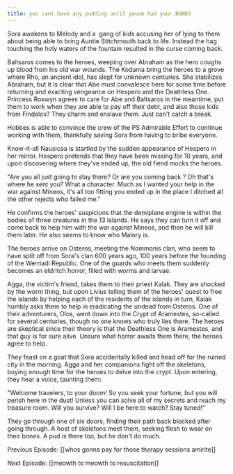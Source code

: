 ```yaml
---
title: you cant have any pudding until youve had your BONES
---
```

Sora awakens to Melody and a  gang of kids accusing her of lying to them about being able to bring Auntie Stitchmouth back to life. Instead the hag touching the holy waters of the fountain resulted in the curse coming back. 

Baltsaros comes to the heroes, weeping over Abraham as the hero coughs up blood from his old war wounds. The Kodama bring the heroes to a grove where Rho, an ancient idol, has slept for unknown centuries. She stabilizes Abraham, but it is clear that Abe must convalesce here for some time before returning and exacting vengeance on Hespero and the Deathless One. Princess Roswyn agrees to care for Abe and Baltsaros in the meantime, put them to work when they are able to pay off their debt, and also those kids from Findalos? They charm and enslave them. Just can't catch a break. 

Hobbes is able to convince the crew of the PS Admirable Effort to continue working with them, thankfully saving Sora from having to bribe everyone. 

Know-it-all Nausicaa is startled by the sudden appearance of Hespero in her mirror. Hespero pretends that they have been missing for 10 years, and upon discovering where they've ended up, the old fiend mocks the heroes.

"Are you all just going to stay there? Or are you coming back ? Oh that's where he sent you? What a character. Much as I wanted your help in the war against Mineos, it's all too fitting you ended up in the place I ditched all the other rejects who failed me."

He confirms the heroes' suspicions that the demiplane engine is within the bodies of three creatures in the 13 Islands. He says they can turn it off and come back to help him with the war against Mineos, and then he will kill them later. He also seems to know who Malory is. 

The heroes arrive on Osteros, meeting the Nommonis clan, who seem to have split off from Sora's clan 600 years ago, 100 years before the founding of the Werriadi Republic. One of the guards who meets them suddenly becomes an eldritch horror, filled with worms and larvae. 

Agga, the victim's friend, takes them to their priest Kalak. They are shocked by the worm thing, but upon Livius telling them of the heroes' quest to free the islands by helping each of the residents of the islands in turn, Kalak humbly asks them to help in eradicating the undead from Osteros. One of their adventurers, Olos, went down into the Crypt of Aramestes, so-called for several centuries, though no one knows who truly lies there. The heroes are skeptical since their theory is that the Deathless One is Aramestes, and that guy is for sure alive. Unsure what horror awaits them there, the heroes agree to help. 

They feast on a goat that Sora accidentally killed and head off for the ruined city in the morning. Agga and her companions fight off the skeletons, buying enough time for the heroes to delve into the crypt. Upon entering, they hear a voice, taunting them: 

"Welcome travelers, to your doom! So you seek your fortune, but you will perish here in the dust! Unless you can solve all of my secrets and reach my treasure room. Will you survive? Will I be here to watch? Stay tuned!"

They go through one of six doors, finding their path back blocked after going through. A host of skeletons meet them, seeking flesh to wear on their bones. A pud is there too, but he don't do much.

Previous Episode: [[whos gonna pay for those therapy sessions amirite]]

Next Episode: [[meowth to meowth to resuscitation]]